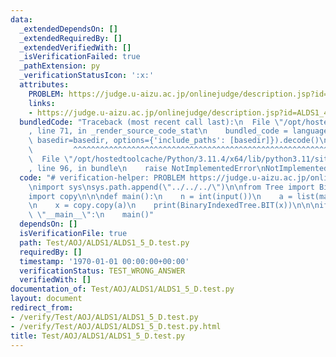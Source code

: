```yaml
---
data:
  _extendedDependsOn: []
  _extendedRequiredBy: []
  _extendedVerifiedWith: []
  _isVerificationFailed: true
  _pathExtension: py
  _verificationStatusIcon: ':x:'
  attributes:
    PROBLEM: https://judge.u-aizu.ac.jp/onlinejudge/description.jsp?id=ALDS1_4_B
    links:
    - https://judge.u-aizu.ac.jp/onlinejudge/description.jsp?id=ALDS1_4_B
  bundledCode: "Traceback (most recent call last):\n  File \"/opt/hostedtoolcache/Python/3.11.4/x64/lib/python3.11/site-packages/onlinejudge_verify/documentation/build.py\"\
    , line 71, in _render_source_code_stat\n    bundled_code = language.bundle(stat.path,\
    \ basedir=basedir, options={'include_paths': [basedir]}).decode()\n          \
    \         ^^^^^^^^^^^^^^^^^^^^^^^^^^^^^^^^^^^^^^^^^^^^^^^^^^^^^^^^^^^^^^^^^^^^^^^^^^^^^^^^^\n\
    \  File \"/opt/hostedtoolcache/Python/3.11.4/x64/lib/python3.11/site-packages/onlinejudge_verify/languages/python.py\"\
    , line 96, in bundle\n    raise NotImplementedError\nNotImplementedError\n"
  code: "# verification-helper: PROBLEM https://judge.u-aizu.ac.jp/onlinejudge/description.jsp?id=ALDS1_4_B\n\
    \nimport sys\nsys.path.append(\"../../../\")\n\nfrom Tree import BinaryIndexedTree\n\
    import copy\n\n\ndef main():\n    n = int(input())\n    a = list(map(int, input().split()))\n\
    \n    x = copy.copy(a)\n    print(BinaryIndexedTree.BIT(x))\n\n\nif __name__ ==\
    \ \"__main__\":\n    main()"
  dependsOn: []
  isVerificationFile: true
  path: Test/AOJ/ALDS1/ALDS1_5_D.test.py
  requiredBy: []
  timestamp: '1970-01-01 00:00:00+00:00'
  verificationStatus: TEST_WRONG_ANSWER
  verifiedWith: []
documentation_of: Test/AOJ/ALDS1/ALDS1_5_D.test.py
layout: document
redirect_from:
- /verify/Test/AOJ/ALDS1/ALDS1_5_D.test.py
- /verify/Test/AOJ/ALDS1/ALDS1_5_D.test.py.html
title: Test/AOJ/ALDS1/ALDS1_5_D.test.py
---
```

